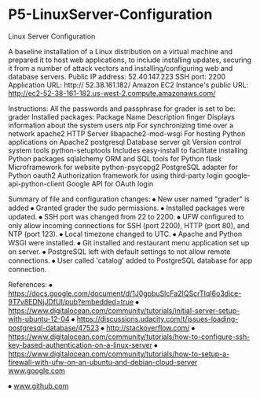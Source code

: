 # P5-LinuxServer-Configuration
Linux Server Configuration

A baseline installation of a Linux distribution on a virtual machine and prepared it to host web applications, to include installing updates, securing it from a number of attack vectors and installing/configuring web and database servers.
Public IP address:  52.40.147.223
SSH port: 2200
Application URL: http:// 52.38.161.182/
Amazon EC2 Instance's public URL:
http://ec2-52-38-161-182.us-west-2.compute.amazonaws.com/

Instructions: 
All the passwords and passphrase for grader is set to be: grader 
Installed packages:
Package Name	Description
finger	Displays information about the system users
ntp	For synchronizing time over a network
apache2	HTTP Server
libapache2-mod-wsgi	For hosting Python applications on Apache2
postgresql	Database server
git	Version control system tools
python-setuptools	Includes easy-install to facilitate installing Python packages
sqlalchemy	ORM and SQL tools for Python
flask	Microframework for website
python-psycopg2	PostgreSQL adapter for Python
oauth2	Authorization framework for using third-party login
google-api-python-client	Google API for OAuth login


Summary of file and configuration changes:
⦁	New user named "grader" is added
⦁	Granted grader the sudo permissions.
⦁	Installed packages were updated.
⦁	SSH port was changed from 22 to 2200.
⦁	UFW configured to only allow incoming connections for SSH (port 2200), HTTP (port 80), and NTP (port 123).
⦁	Local timezone changed to UTC.
⦁	Apache and Python WSGI were installed.
⦁	Git installed and restaurant menu application set up on server.
⦁	PostgreSQL left with default settings to not allow remote connections.
⦁	User called 'catalog' added to PostgreSQL database for app connection.

References:
⦁	https://docs.google.com/document/d/1J0gpbuSlcFa2IQScrTIqI6o3dice-9T7v8EDNjJDfUI/pub?embedded=true
⦁	https://www.digitalocean.com/community/tutorials/initial-server-setup-with-ubuntu-12-04
⦁	https://discussions.udacity.com/t/issues-loading-postgresql-database/47523
⦁	http://stackoverflow.com/
⦁	https://www.digitalocean.com/community/tutorials/how-to-configure-ssh-key-based-authentication-on-a-linux-server
⦁	https://www.digitalocean.com/community/tutorials/how-to-setup-a-firewall-with-ufw-on-an-ubuntu-and-debian-cloud-server
www.google.com

⦁	www.github.com
